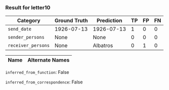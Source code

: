 ### Result for letter10
| Category          | Ground Truth | Prediction | TP | FP | FN |
|------------------|--------------|------------|----|----|----|
| `send_date`        | 1926-07-13 | 1926-07-13 | 1 | 0 | 0 |
| `sender_persons`  | None | None | 0 | 0 | 0 |
| `receiver_persons` | None | Albatros | 0 | 1 | 0 |

| Name | Alternate Names |
| --- | --- |

`inferred_from_function`: False

`inferred_from_correspondence`: False
